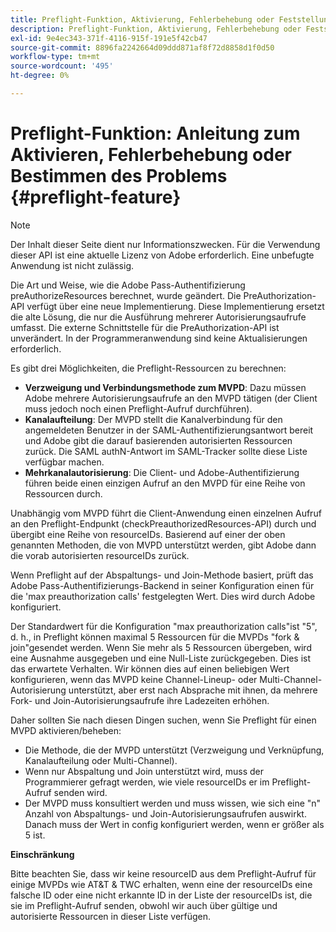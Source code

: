 ```yaml
---
title: Preflight-Funktion, Aktivierung, Fehlerbehebung oder Feststellung des Problems
description: Preflight-Funktion, Aktivierung, Fehlerbehebung oder Feststellung des Problems
exl-id: 9e4ec343-371f-4116-915f-191e5f42cb47
source-git-commit: 8896fa2242664d09ddd871af8f72d8858d1f0d50
workflow-type: tm+mt
source-wordcount: '495'
ht-degree: 0%

---
```


# Preflight-Funktion: Anleitung zum Aktivieren, Fehlerbehebung oder Bestimmen des Problems {#preflight-feature}

>[!NOTE]
>
>Der Inhalt dieser Seite dient nur Informationszwecken. Für die Verwendung dieser API ist eine aktuelle Lizenz von Adobe erforderlich. Eine unbefugte Anwendung ist nicht zulässig.

Die Art und Weise, wie die Adobe Pass-Authentifizierung preAuthorizeResources berechnet, wurde geändert. Die PreAuthorization-API verfügt über eine neue Implementierung. Diese Implementierung ersetzt die alte Lösung, die nur die Ausführung mehrerer Autorisierungsaufrufe umfasst.
Die externe Schnittstelle für die PreAuthorization-API ist unverändert. In der Programmeranwendung sind keine Aktualisierungen erforderlich.

Es gibt drei Möglichkeiten, die Preflight-Ressourcen zu berechnen:

* **Verzweigung und Verbindungsmethode zum MVPD**: Dazu müssen Adobe mehrere Autorisierungsaufrufe an den MVPD tätigen (der Client muss jedoch noch einen Preflight-Aufruf durchführen).
* **Kanalaufteilung**: Der MVPD stellt die Kanalverbindung für den angemeldeten Benutzer in der SAML-Authentifizierungsantwort bereit und Adobe gibt die darauf basierenden autorisierten Ressourcen zurück. Die SAML authN-Antwort im SAML-Tracker sollte diese Liste verfügbar machen.
* **Mehrkanalautorisierung**: Die Client- und Adobe-Authentifizierung führen beide einen einzigen Aufruf an den MVPD für eine Reihe von Ressourcen durch.

Unabhängig vom MVPD führt die Client-Anwendung einen einzelnen Aufruf an den Preflight-Endpunkt (checkPreauthorizedResources-API) durch und übergibt eine Reihe von resourceIDs. Basierend auf einer der oben genannten Methoden, die von MVPD unterstützt werden, gibt Adobe dann die vorab autorisierten resourceIDs zurück.

Wenn Preflight auf der Abspaltungs- und Join-Methode basiert, prüft das Adobe Pass-Authentifizierungs-Backend in seiner Konfiguration einen für die &#39;max preauthorization calls&#39; festgelegten Wert. Dies wird durch Adobe konfiguriert.

Der Standardwert für die Konfiguration &quot;max preauthorization calls&quot;ist &quot;5&quot;, d. h., in Preflight können maximal 5 Ressourcen für die MVPDs &quot;fork &amp; join&quot;gesendet werden. Wenn Sie mehr als 5 Ressourcen übergeben, wird eine Ausnahme ausgegeben und eine Null-Liste zurückgegeben. Dies ist das erwartete Verhalten. Wir können dies auf einen beliebigen Wert konfigurieren, wenn das MVPD keine Channel-Lineup- oder Multi-Channel-Autorisierung unterstützt, aber erst nach Absprache mit ihnen, da mehrere Fork- und Join-Autorisierungsaufrufe ihre Ladezeiten erhöhen.

Daher sollten Sie nach diesen Dingen suchen, wenn Sie Preflight für einen MVPD aktivieren/beheben:

* Die Methode, die der MVPD unterstützt (Verzweigung und Verknüpfung, Kanalaufteilung oder Multi-Channel).
* Wenn nur Abspaltung und Join unterstützt wird, muss der Programmierer gefragt werden, wie viele resourceIDs er im Preflight-Aufruf senden wird.
* Der MVPD muss konsultiert werden und muss wissen, wie sich eine &quot;n&quot; Anzahl von Abspaltungs- und Join-Autorisierungsaufrufen auswirkt. Danach muss der Wert in config konfiguriert werden, wenn er größer als 5 ist.

**Einschränkung**

Bitte beachten Sie, dass wir keine resourceID aus dem Preflight-Aufruf für einige MVPDs wie AT&amp;T &amp; TWC erhalten, wenn eine der resourceIDs eine falsche ID oder eine nicht erkannte ID in der Liste der resourceIDs ist, die sie im Preflight-Aufruf senden, obwohl wir auch über gültige und autorisierte Ressourcen in dieser Liste verfügen.
